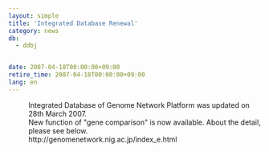 ```yaml
---
layout: simple
title: 'Integrated Database Renewal'
category: news
db:
  - ddbj


date: 2007-04-18T00:00:00+09:00
retire_time: 2007-04-18T00:00:00+09:00
lang: en
---
```


<dd>Integrated Database of Genome Network Platform was updated on 28th March 2007.<br>New function of "gene comparison" is now available. About the detail, please see below.
<dd>http://genomenetwork.nig.ac.jp/index_e.html</dd>
</dd>
